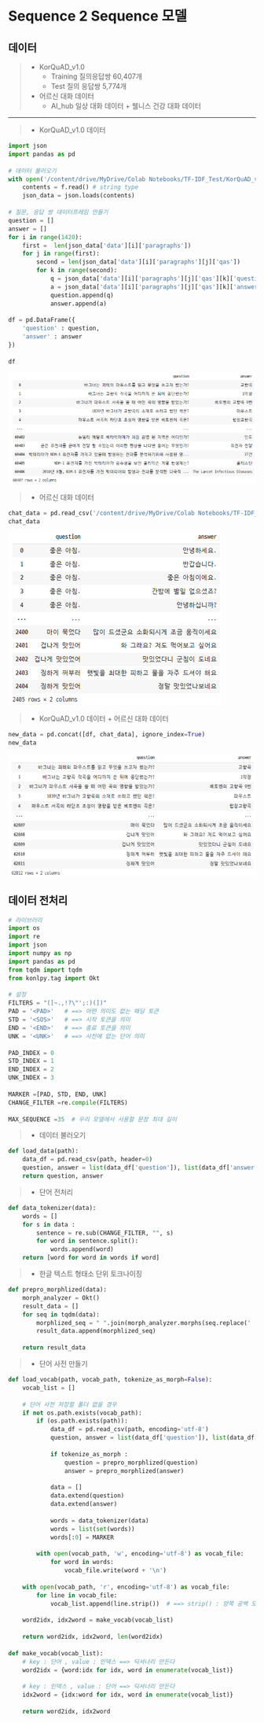 # Sequence 2 Sequence 모델



## 데이터

> - KorQuAD_v1.0
>   - Training 질의응답쌍 60,407개
>   - Test 질의 응답쌍 5,774개
> - 어르신 대화 데이터
>   - AI_hub 일상 대화 데이터 + 웰니스 건강 대화 데이터

---



> - KorQuAD_v1.0 데이터

```python
import json
import pandas as pd

# 데이터 불러오기
with open('/content/drive/MyDrive/Colab Notebooks/TF-IDF_Test/KorQuAD_v1.0_train.json', 'r', encoding='utf8') as f :
    contents = f.read() # string type
    json_data = json.loads(contents)

# 질문, 응답 쌍 데이터프레임 만들기
question = []
answer = []
for i in range(1420):
    first =  len(json_data['data'][i]['paragraphs'])
    for j in range(first):
        second = len(json_data['data'][i]['paragraphs'][j]['qas'])
        for k in range(second):
            q = json_data['data'][i]['paragraphs'][j]['qas'][k]['question']
            a = json_data['data'][i]['paragraphs'][j]['qas'][k]['answers'][0]['text']
            question.append(q)
            answer.append(a)
            
df = pd.DataFrame({
    'question' : question,
    'answer' : answer
})

df      
```

![image-20210615204631981](md-images/image-20210615204631981.png)



> - 어르신 대화 데이터

```python
chat_data = pd.read_csv('/content/drive/MyDrive/Colab Notebooks/TF-IDF_Test/new_chat_data.csv', encoding='utf8')
chat_data
```

![image-20210615210601967](md-images/image-20210615210601967.png)



> - KorQuAD_v1.0 데이터 + 어르신 대화 데이터

```python
new_data = pd.concat([df, chat_data], ignore_index=True)
new_data
```

![image-20210615210932429](md-images/image-20210615210932429.png)



## 데이터 전처리

```python
# 라이브러리
import os
import re
import json
import numpy as np
import pandas as pd
from tqdm import tqdm
from konlpy.tag import Okt

# 설정
FILTERS = "([~.,!?\"';:)(])"
PAD = '<PAD>'   # ==> 어떤 의미도 없는 패딩 토큰
STD = '<SOS>'   # ==> 시작 토큰을 의미
END = '<END>'   # ==> 종료 토큰을 의미
UNK = '<UNK>'   # ==> 사전에 없는 단어 의미

PAD_INDEX = 0
STD_INDEX = 1
END_INDEX = 2
UNK_INDEX = 3

MARKER =[PAD, STD, END, UNK]
CHANGE_FILTER =re.compile(FILTERS)

MAX_SEQUENCE =35  # 우리 모델에서 사용할 문장 최대 길이
```



> - 데이터 불러오기

```python
def load_data(path):
    data_df = pd.read_csv(path, header=0)
    question, answer = list(data_df['question']), list(data_df['answer'])
    return question, answer
```



> - 단어 전처리

```python
def data_tokenizer(data):
    words = []
    for s in data :
        sentence = re.sub(CHANGE_FILTER, "", s)
        for word in sentence.split():
            words.append(word)
    return [word for word in words if word]
```



> - 한글 텍스트 형태소 단위 토크나이징

```python
def prepro_morphlized(data):
    morph_analyzer = Okt()
    result_data = []
    for seq in tqdm(data):
        morphlized_seq = " ".join(morph_analyzer.morphs(seq.replace(' ', '')), stem=True)
        result_data.append(morphlized_seq)

    return result_data
```



> - 단어 사전 만들기

```python
def load_vocab(path, vocab_path, tokenize_as_morph=False):
    vocab_list = []
	
    # 단어 사전 저장할 폴더 없을 경우
    if not os.path.exists(vocab_path):
        if (os.path.exists(path)):
            data_df = pd.read_csv(path, encoding='utf-8')
            question, answer = list(data_df['question']), list(data_df['answer'])

            if tokenize_as_morph :
                question = prepro_morphlized(question)
                answer = prepro_morphlized(answer)

            data = []
            data.extend(question)
            data.extend(answer)

            words = data_tokenizer(data)
            words = list(set(words))
            words[:0] = MARKER

        with open(vocab_path, 'w', encoding='utf-8') as vocab_file:
            for word in words:
                vocab_file.write(word + '\n')

    with open(vocab_path, 'r', encoding='utf-8') as vocab_file:
        for line in vocab_file:
            vocab_list.append(line.strip())  # ==> strip() : 양쪽 공백 모두 삭제

    word2idx, idx2word = make_vocab(vocab_list)

    return word2idx, idx2word, len(word2idx)

def make_vocab(vocab_list):
    # key : 단어 , value : 인덱스 ==> 딕셔너리 만든다
    word2idx = {word:idx for idx, word in enumerate(vocab_list)}

    # key : 인덱스 , value : 단어 ==> 딕셔너리 만든다
    idx2word = {idx:word for idx, word in enumerate(vocab_list)}

    return word2idx, idx2word
```

